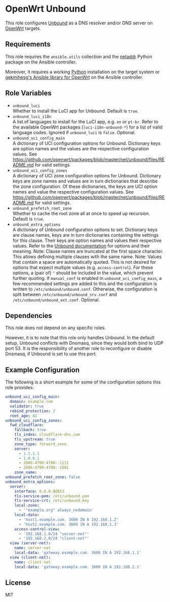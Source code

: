 OpenWrt Unbound
===============

This role configures [Unbound](https://unbound.net/) as a DNS resolver and/or DNS server on [OpenWrt](https://www.openwrt.org/) targets.

Requirements
------------

This role requires the `ansible.utils` collection and the [netaddr](https://github.com/netaddr/netaddr/) Python package on the Ansible controller.

Moreover, it requires a working [Python](https://www.python.org/) installation on the target system or [gekmihesg's Ansible library for OpenWrt](https://github.com/gekmihesg/ansible-openwrt) on the Ansible controller.

Role Variables
--------------

* `unbound_luci`  
  Whether to install the LuCI app for Unbound.
  Default is `true`.
* `unbound_luci_i18n`  
  A list of languages to install for the LuCI app, e.g. `en` or `pt-br`.
  Refer to the available OpenWrt packages (`luci-i18n-unbound-*`) for a list of valid language codes.
  Ignored if `unbound_luci` is `false`.
  Optional.
* `unbound_uci_config_main`  
  A dictionary of UCI configuration options for Unbound.
  Dictionary keys are option names and the values are the respective configuration values.
  See https://github.com/openwrt/packages/blob/master/net/unbound/files/README.md for valid settings.
* `unbound_uci_config_zones`  
  A dictionary of UCI zone configuration options for Unbound.
  Dictionary keys are zone names and values are in turn dictionaries that describe the zone configuration.
  Of these dictionaries, the keys are UCI option names and value the respective configuration values.
  See https://github.com/openwrt/packages/blob/master/net/unbound/files/README.md for valid settings.
* `unbound_prefetch_root_zone`  
  Whether to cache the root zone all at once to speed up recursion.
  Default is `true`.
* `unbound_extra_options`  
  A dictionary of Unbound configuration options to set.
  Dictionary keys are clause names, keys are in turn dictionaries containing the settings for this clause.
  Their keys are option names and values their respective values.
  Refer to the [Unbound documentation](https://unbound.docs.nlnetlabs.nl/en/latest/) for options and their meaning.
  Note: Clause names are truncated at the first space character.
  This allows defining multiple clauses with the same name.
  Note: Values that contain a space are automatically quoted.
  This is not desired for options that expect multiple values (e.g. `access-control`).
  For these options, a (pair of) `"` should be included in the value, which prevent further quoting.
  If `manual_conf` is enabled in `unbound_uci_config_main`, a few recommended settings are added to this and the configuration is written to `/etc/unbound/unbound.conf`.
  Otherwise, the configuration is split between `/etc/unbound/unbound_srv.conf` and `/etc/unbound/unbound_ext.conf`.
  Optional.

Dependencies
------------

This role does not depend on any specific roles.

However, it is to note that this role only handles Unbound.
In the default setup, Unbound conflicts with Dnsmasq, since they would both bind to UDP port 53.
It is the responsibility of another role to reconfigure or disable Dnsmasq, if Unbound is set to use this port.

Example Configuration
---------------------

The following is a short example for some of the configuration options this role provides:

```yaml
unbound_uci_config_main:
  domain: example.com
  validator: true
  rebind_protection: 2
  root_age: 42
unbound_uci_config_zones:
  fwd_cloudflare:
    fallback: true
    tls_index: cloudflare-dns.com
    tls_upstream: true
    zone_type: forward_zone
    server:
      - 1.1.1.1
      - 1.0.0.1
      - 2606:4700:4700::1111
      - 2606:4700:4700::1001
    zone_name: .
unbound_prefetch_root_zone: false
unbound_extra_options:
  server:
    interface: 0.0.0.0@853
    tls-service-pem: /etc/unbound.pem
    tls-service-crt: /etc/unbound.key
    local-zone:
      - '"example.org" always_nxdomain'
    local-data:
      - 'host1.example.com. 3600 IN A 192.168.1.2'
      - 'host2.example.com. 3600 IN A 192.168.1.3'
    access-control-view:
      - '192.168.1.0/24 "server-net"'
      - '192.168.2.0/24 "client-net"'
  view (server-net):
    name: server-net
    local-data: 'gateway.example.com. 3600 IN A 192.168.1.1'
  view (client-net):
    name: client-net
    local-data: 'gateway.example.com. 3600 IN A 192.168.2.1'
```

License
-------

MIT
